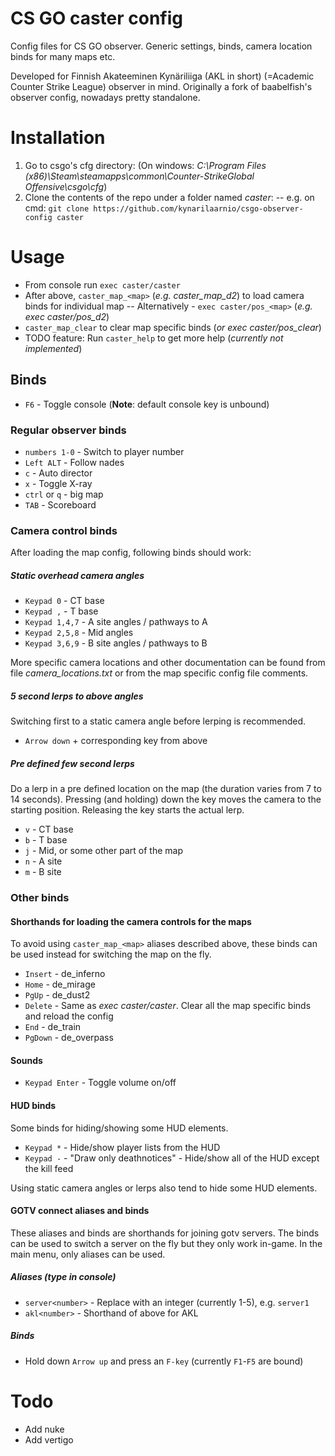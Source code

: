CS GO caster config
===================

Config files for CS GO observer. Generic settings, binds, camera location binds for many maps etc.

Developed for Finnish Akateeminen Kynäriliiga (AKL in short) (=Academic Counter Strike League) observer in mind.
Originally a fork of baabelfish's observer config, nowadays pretty standalone.

# Installation
1. Go to csgo's cfg directory:  (On windows: *C:\Program Files (x86)\Steam\steamapps\common\Counter-StrikeGlobal Offensive\csgo\cfg*)
2. Clone the contents of the repo under a folder named *caster*:
-- e.g. on cmd: `git clone https://github.com/kynarilaarnio/csgo-observer-config caster`

# Usage
- From console run `exec caster/caster`
- After above, `caster_map_<map>` (*e.g. caster_map_d2*) to load camera binds for individual map
-- Alternatively - `exec caster/pos_<map>` (*e.g. exec caster/pos_d2*)
- `caster_map_clear` to clear map specific binds (*or exec caster/pos_clear*)
- TODO feature: Run `caster_help` to get more help (*currently not implemented*)


## Binds

- `F6` - Toggle console (**Note**: default console key is unbound)

### Regular observer binds
- `numbers 1-0` - Switch to player number
- `Left ALT` - Follow nades
- `c` - Auto director
- `x` - Toggle X-ray
- `ctrl` or `q` - big map
- `TAB` - Scoreboard

### Camera control binds

After loading the map config, following binds should work:

##### Static overhead camera angles

- `Keypad 0` - CT base
- `Keypad ,` - T base
- `Keypad 1,4,7` - A site angles / pathways to A
- `Keypad 2,5,8` - Mid angles
- `Keypad 3,6,9` - B site angles / pathways to B

More specific camera locations and other documentation can be found from 
file *camera_locations.txt* or from the map specific config file comments.

##### 5 second lerps to above angles
Switching first to a static camera angle before lerping is recommended.
- `Arrow down` + corresponding key from above

##### Pre defined few second lerps
Do a lerp in a pre defined location on the map (the duration varies from 7 to 14 seconds).
Pressing (and holding) down the key moves the camera to the starting position. Releasing the key starts the actual lerp.
- `v` - CT base
- `b` - T base
- `j` - Mid, or some other part of the map
- `n` - A site
- `m` - B site

### Other binds

#### Shorthands for loading the camera controls for the maps

To avoid using `caster_map_<map>` aliases described above, these binds can be used instead for switching the map on the fly.

- `Insert` - de_inferno
- `Home` - de_mirage
- `PgUp` - de_dust2
- `Delete` - Same as *exec caster/caster*. Clear all the map specific binds and reload the config
- `End` - de_train
- `PgDown` - de_overpass

#### Sounds

- `Keypad Enter` - Toggle volume on/off

#### HUD binds
Some binds for hiding/showing some HUD elements.

- `Keypad *` - Hide/show player lists from the HUD
- `Keypad -` - "Draw only deathnotices" - Hide/show all of the HUD except the kill feed

Using static camera angles or lerps also tend to hide some HUD elements. 

#### GOTV connect aliases and binds
These aliases and binds are shorthands for joining gotv servers.
The binds can be used to switch a server on the fly but they only work in-game. In the main menu, only aliases can be used.

##### Aliases (type in console)
- `server<number>` - Replace <number> with an integer (currently 1-5), e.g. `server1`
- `akl<number>` - Shorthand of above for AKL

##### Binds
- Hold down `Arrow up` and press an `F-key` (currently `F1`-`F5` are bound)


# Todo
- Add nuke
- Add vertigo

